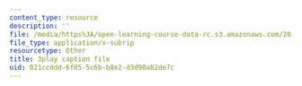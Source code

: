 ```yaml
---
content_type: resource
description: ''
file: /media/https%3A/open-learning-course-data-rc.s3.amazonaws.com/20-020-introduction-to-biological-engineering-design-spring-2009/021ccddd6f055c6bb8e2d3d90a82de7c_MvXC1dUDxkg.vtt
file_type: application/x-subrip
resourcetype: Other
title: 3play caption file
uid: 021ccddd-6f05-5c6b-b8e2-d3d90a82de7c
---
```

